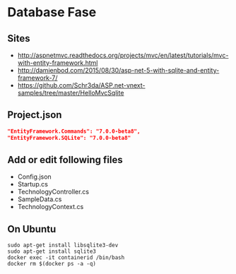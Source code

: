 # Database Fase

## Sites

- http://aspnetmvc.readthedocs.org/projects/mvc/en/latest/tutorials/mvc-with-entity-framework.html
- http://damienbod.com/2015/08/30/asp-net-5-with-sqlite-and-entity-framework-7/
- https://github.com/Schr3da/ASP.net-vnext-samples/tree/master/HelloMvcSqlite

## Project.json

```json
"EntityFramework.Commands": "7.0.0-beta8",
"EntityFramework.SQLite": "7.0.0-beta8"
```

## Add or edit following files

- Config.json
- Startup.cs
- TechnologyController.cs
- SampleData.cs
- TechnologyContext.cs

## On Ubuntu
```shell
sudo apt-get install libsqlite3-dev
sudo apt-get install sqlite3
docker exec -it containerid /bin/bash
docker rm $(docker ps -a -q)
```